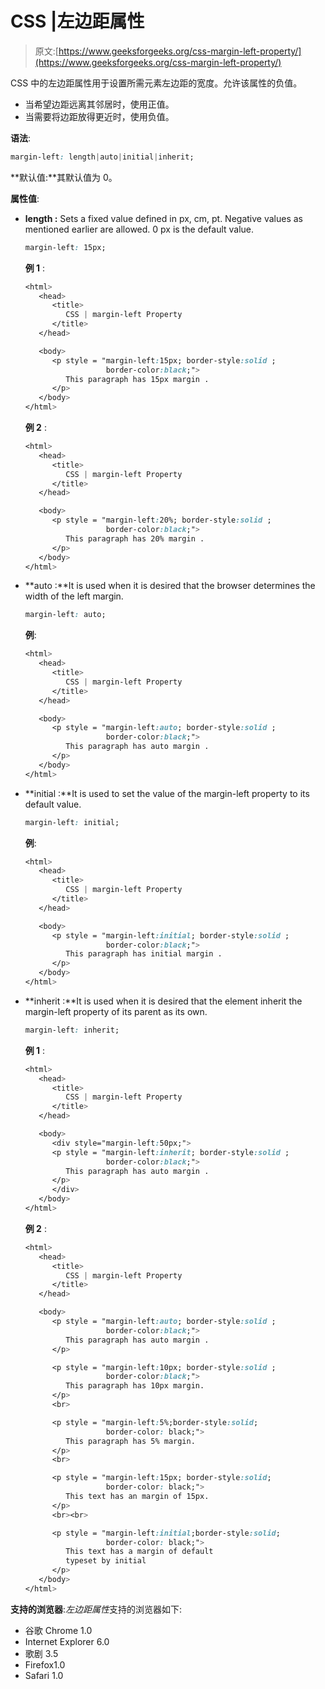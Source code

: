 # CSS |左边距属性

> 原文:[https://www.geeksforgeeks.org/css-margin-left-property/](https://www.geeksforgeeks.org/css-margin-left-property/)

CSS 中的左边距属性用于设置所需元素左边距的宽度。允许该属性的负值。

*   当希望边距远离其邻居时，使用正值。
*   当需要将边距放得更近时，使用负值。

**语法**:

```css
margin-left: length|auto|initial|inherit;
```

**默认值:**其默认值为 0。

**属性值**:

*   **length :** Sets a fixed value defined in px, cm, pt. Negative values as mentioned earlier are allowed. 0 px is the default value.

    ```css
    margin-left: 15px;

    ```

    **例 1** :

    ```css
    <html>
       <head>
          <title>
             CSS | margin-left Property
          </title>
       </head>

       <body>
          <p style = "margin-left:15px; border-style:solid ; 
                      border-color:black;">
             This paragraph has 15px margin .
          </p>
       </body>
    </html>
    ```

    **例 2** :

    ```css
    <html>
       <head>
          <title>
             CSS | margin-left Property
          </title>
       </head>

       <body>
          <p style = "margin-left:20%; border-style:solid ; 
                      border-color:black;">
             This paragraph has 20% margin .
          </p>
       </body>
    </html>
    ```

*   **auto :**It is used when it is desired that the browser determines the width of the left margin.

    ```css
    margin-left: auto;

    ```

    **例**:

    ```css
    <html>
       <head>
          <title>
             CSS | margin-left Property
          </title>
       </head>

       <body>
          <p style = "margin-left:auto; border-style:solid ; 
                      border-color:black;">
             This paragraph has auto margin .
          </p>
       </body>
    </html>
    ```

*   **initial :**It is used to set the value of the margin-left property to its default value.

    ```css
    margin-left: initial;

    ```

    **例**:

    ```css
    <html>
       <head>
          <title>
             CSS | margin-left Property
          </title>
       </head>

       <body>
          <p style = "margin-left:initial; border-style:solid ; 
                      border-color:black;">
             This paragraph has initial margin .
          </p>
       </body>
    </html>
    ```

*   **inherit :**It is used when it is desired that the element inherit the margin-left property of its parent as its own.

    ```css
    margin-left: inherit; 

    ```

    **例 1** :

    ```css
    <html>
       <head>
          <title>
             CSS | margin-left Property
          </title>
       </head>

       <body>
          <div style="margin-left:50px;">
          <p style = "margin-left:inherit; border-style:solid ; 
                      border-color:black;">
             This paragraph has auto margin .
          </p>
          </div>
       </body>
    </html>
    ```

    **例 2** :

    ```css
    <html>
       <head>
          <title>
             CSS | margin-left Property
          </title>
       </head>

       <body>
          <p style = "margin-left:auto; border-style:solid ; 
                      border-color:black;">
             This paragraph has auto margin .
          </p>

          <p style = "margin-left:10px; border-style:solid ; 
                      border-color:black;">
             This paragraph has 10px margin.
          </p>
          <br>

          <p style = "margin-left:5%;border-style:solid; 
                      border-color: black;">
             This paragraph has 5% margin.
          </p>
          <br>

          <p style = "margin-left:15px; border-style:solid;
                      border-color: black;">
             This text has an margin of 15px.
          </p>
          <br><br>   

          <p style = "margin-left:initial;border-style:solid;
                      border-color: black;">
             This text has a margin of default
             typeset by initial
          </p>   
       </body>
    </html> 
    ```

**支持的浏览器**:*左边距属性*支持的浏览器如下:

*   谷歌 Chrome 1.0
*   Internet Explorer 6.0
*   歌剧 3.5
*   Firefox1.0
*   Safari 1.0